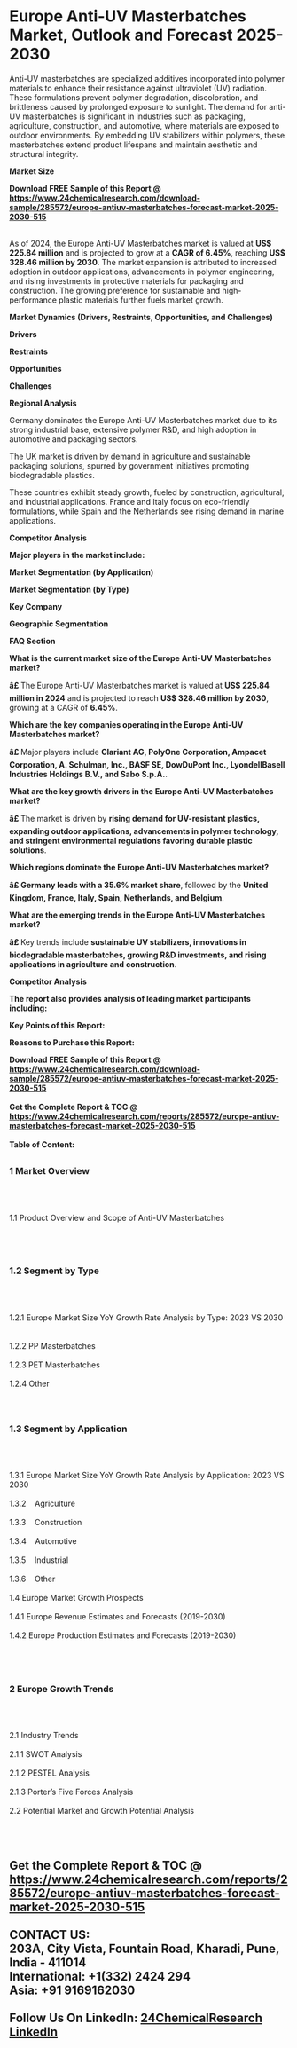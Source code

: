 <h1>Europe Anti-UV Masterbatches Market, Outlook and Forecast 2025-2030</h1><p>Anti-UV masterbatches are specialized additives incorporated into polymer materials to enhance their resistance against ultraviolet (UV) radiation. These formulations prevent polymer degradation, discoloration, and brittleness caused by prolonged exposure to sunlight. The demand for anti-UV masterbatches is significant in industries such as packaging, agriculture, construction, and automotive, where materials are exposed to outdoor environments. By embedding UV stabilizers within polymers, these masterbatches extend product lifespans and maintain aesthetic and structural integrity.</p><p>
<strong>Market Size</strong></p><p>
</p><div><b>Download FREE Sample of this Report @ 
            <a href="https://www.24chemicalresearch.com/download-sample/285572/europe-antiuv-masterbatches-forecast-market-2025-2030-515">
            https://www.24chemicalresearch.com/download-sample/285572/europe-antiuv-masterbatches-forecast-market-2025-2030-515</a></b></div><br><p>As of 2024, the Europe Anti-UV Masterbatches market is valued at <strong>US$ 225.84 million</strong> and is projected to grow at a <strong>CAGR of 6.45%</strong>, reaching <strong>US$ 328.46 million by 2030</strong>. The market expansion is attributed to increased adoption in outdoor applications, advancements in polymer engineering, and rising investments in protective materials for packaging and construction. The growing preference for sustainable and high-performance plastic materials further fuels market growth.</p><p>
<strong>Market Dynamics (Drivers, Restraints, Opportunities, and Challenges)</strong></p><p>
<strong>Drivers</strong></p><p>
</p><p>
<strong>Restraints</strong></p><p>
</p><p>
<strong>Opportunities</strong></p><p>
</p><p>
<strong>Challenges</strong></p><p>
</p><p>
<strong>Regional Analysis</strong></p><p>
</p><p>
</p><p>Germany dominates the Europe Anti-UV Masterbatches market due to its strong industrial base, extensive polymer R&amp;D, and high adoption in automotive and packaging sectors.</p><p>
</p><p>
</p><p>The UK market is driven by demand in agriculture and sustainable packaging solutions, spurred by government initiatives promoting biodegradable plastics.</p><p>
</p><p>
</p><p>These countries exhibit steady growth, fueled by construction, agricultural, and industrial applications. France and Italy focus on eco-friendly formulations, while Spain and the Netherlands see rising demand in marine applications.</p><p>
<strong>Competitor Analysis </strong></p><p>
</p><p><strong>Major players in the market include:</strong></p><p>
</p><p>
<strong>Market Segmentation (by Application)</strong></p><p>
</p><p>
<strong>Market Segmentation (by Type)</strong></p><p>
</p><p>
<strong>Key Company</strong></p><p>
</p><p>
<strong>Geographic Segmentation</strong></p><p>
</p><p>
<strong>FAQ Section</strong></p><p>
<strong>What is the current market size of the Europe Anti-UV Masterbatches market?</strong></p><p>
</p><p><strong>â£ </strong>The Europe Anti-UV Masterbatches market is valued at <strong>US$ 225.84 million in 2024</strong> and is projected to reach <strong>US$ 328.46 million by 2030</strong>, growing at a CAGR of <strong>6.45%</strong>.</p><p>
<strong>Which are the key companies operating in the Europe Anti-UV Masterbatches market?</strong></p><p>
</p><p><strong>â£ </strong>Major players include <strong>Clariant AG, PolyOne Corporation, Ampacet Corporation, A. Schulman, Inc., BASF SE, DowDuPont Inc., LyondellBasell Industries Holdings B.V., and Sabo S.p.A.</strong>.</p><p>
<strong>What are the key growth drivers in the Europe Anti-UV Masterbatches market?</strong></p><p>
</p><p><strong>â£ </strong>The market is driven by <strong>rising demand for UV-resistant plastics, expanding outdoor applications, advancements in polymer technology, and stringent environmental regulations favoring durable plastic solutions</strong>.</p><p>
<strong>Which regions dominate the Europe Anti-UV Masterbatches market?</strong></p><p>
</p><p><strong>â£ Germany leads with a 35.6% market share</strong>, followed by the <strong>United Kingdom, France, Italy, Spain, Netherlands, and Belgium</strong>.</p><p>
<strong>What are the emerging trends in the Europe Anti-UV Masterbatches market?</strong></p><p>
</p><p><strong>â£ </strong>Key trends include <strong>sustainable UV stabilizers, innovations in biodegradable masterbatches, growing R&amp;D investments, and rising applications in agriculture and construction</strong>.</p><p>
</p><p><strong>Competitor Analysis</strong></p><p>
</p><p><strong>The report also provides analysis of leading market participants including:</strong></p><p>
</p><p>
</p><p><strong>Key Points of this Report:</strong></p><p>
</p><p>
</p><p><strong>Reasons to Purchase this Report:</strong></p><p>
</p><div><b>Download FREE Sample of this Report @ 
            <a href="https://www.24chemicalresearch.com/download-sample/285572/europe-antiuv-masterbatches-forecast-market-2025-2030-515">
            https://www.24chemicalresearch.com/download-sample/285572/europe-antiuv-masterbatches-forecast-market-2025-2030-515</a></b></div><br><div><b>Get the Complete Report & TOC @ 
            <a href="https://www.24chemicalresearch.com/reports/285572/europe-antiuv-masterbatches-forecast-market-2025-2030-515">
            https://www.24chemicalresearch.com/reports/285572/europe-antiuv-masterbatches-forecast-market-2025-2030-515</a></b></div><br>
            <b>Table of Content:</b><p><h2><span style="font-size:16px"><strong>1 Market Overview&nbsp;&nbsp; &nbsp;</strong></span></h2><br />
<br />
<p>1.1 Product Overview and Scope of Anti-UV Masterbatches&nbsp;</p><br />
<br />
<h2><strong><span style="font-size:16px">1.2 Segment by Type&nbsp;&nbsp; &nbsp;</span></strong></h2><br />
<br />
<p>1.2.1 Europe Market Size YoY Growth Rate Analysis by Type: 2023 VS 2030&nbsp;&nbsp; &nbsp;<br /><br />
1.2.2 PP Masterbatches&nbsp;&nbsp; &nbsp;<br /><br />
1.2.3 PET Masterbatches<br /><br />
1.2.4 Other<br /><br />
<br />
<h2><span style="font-size:16px"><strong>1.3 Segment by Application&nbsp;&nbsp;</strong></span></h2><br />
<br />
<p>1.3.1 Europe Market Size YoY Growth Rate Analysis by Application: 2023 VS 2030&nbsp;&nbsp; &nbsp;<br /><br />
1.3.2&nbsp;&nbsp; &nbsp;Agriculture<br /><br />
1.3.3&nbsp;&nbsp; &nbsp;Construction<br /><br />
1.3.4&nbsp;&nbsp; &nbsp;Automotive<br /><br />
1.3.5&nbsp;&nbsp; &nbsp;Industrial<br /><br />
1.3.6&nbsp;&nbsp; &nbsp;Other<br /><br />
1.4 Europe Market Growth Prospects&nbsp;&nbsp; &nbsp;<br /><br />
1.4.1 Europe Revenue Estimates and Forecasts (2019-2030)&nbsp;&nbsp; &nbsp;<br /><br />
1.4.2 Europe Production Estimates and Forecasts (2019-2030)&nbsp;&nbsp;</p><br />
<br />
<h2><span style="font-size:16px"><strong>2 Europe Growth Trends&nbsp;&nbsp; &nbsp;</strong></span></h2><br />
<br />
<p>2.1 Industry Trends&nbsp;&nbsp; &nbsp;<br /><br />
2.1.1 SWOT Analysis&nbsp;&nbsp; &nbsp;<br /><br />
2.1.2 PESTEL Analysis&nbsp;&nbsp; &nbsp;<br /><br />
2.1.3 Porter&rsquo;s Five Forces Analysis&nbsp;&nbsp; &nbsp;<br /><br />
2.2 Potential Market and Growth Potential Analysis&nbsp;&nbsp; &nbsp;</p><br />
<br />
<h2><span sty</p><div><b>Get the Complete Report & TOC @ 
            <a href="https://www.24chemicalresearch.com/reports/285572/europe-antiuv-masterbatches-forecast-market-2025-2030-515">
            https://www.24chemicalresearch.com/reports/285572/europe-antiuv-masterbatches-forecast-market-2025-2030-515</a></b></div><br><b>CONTACT US:</b><br>
            203A, City Vista, Fountain Road, Kharadi, Pune, India - 411014<br>
            International: +1(332) 2424 294<br>
            Asia: +91 9169162030 <br><br>
            Follow Us On LinkedIn: <a href="https://www.linkedin.com/company/24chemicalresearch/">24ChemicalResearch LinkedIn</a>